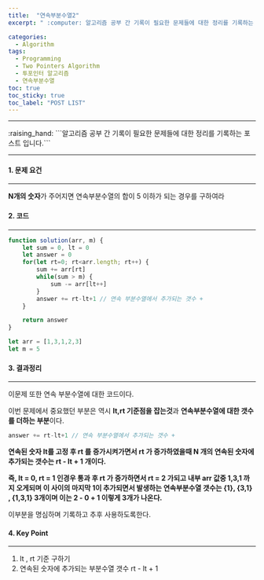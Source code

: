 ```yaml
---
title:  "연속부분수열2"
excerpt: " :computer: 알고리즘 공부 간 기록이 필요한 문제들에 대한 정리를 기록하는 포스트 입니다."

categories:
  - Algorithm
tags:
  - Programming
  - Two Pointers Algorithm
  - 투포인터 알고리즘
  - 연속부분수열
toc: true
toc_sticky: true
toc_label: "POST LIST"
---
```


<hr>
:raising_hand:  ```알고리즘 공부 간 기록이 필요한 문제들에 대한 정리를 기록하는 포스트 입니다.```
<hr>

#### 1. 문제 요건
***
**N개의 숫자**가 주어지면 연속부분수열의 합이 5 이하가 되는 경우를 구하여라

#### 2. 코드
***

```javascript
function solution(arr, m) {
    let sum = 0, lt = 0
    let answer = 0
    for(let rt=0; rt<arr.length; rt++) {
        sum += arr[rt]
        while(sum > m) {
            sum -= arr[lt++]
        }
        answer += rt-lt+1 // 연속 부분수열에서 추가되는 갯수 +
    }

    return answer
}

let arr = [1,3,1,2,3]
let m = 5
```

#### 3. 결과정리
***

이문제 또한 연속 부분수열에 대한 코드이다.

이번 문제에서 중요했던 부분은 역시 **lt,rt 기준점을 잡는것**과 **연속부분수열에 대한 갯수를 더하는 부분**이다.

```javascript
answer += rt-lt+1 // 연속 부분수열에서 추가되는 갯수 +
```
**연속된 숫자 lt를 고정 후 rt 를 증가시켜가면서 rt 가 증가하였을때 N 개의 연속된 숫자에 추가되는 갯수는 rt - lt + 1 개이다.**

**즉, lt = 0, rt = 1 인경우 통과 후 rt 가 증가하면서 rt = 2 가되고 내부 arr 값중 1,3,1 까지 오게되며 이 사이의 마지막 1이 추가되면서 발생하는 연속부분수열 갯수는 {1}, {3,1} , {1,3,1} 3개이며 이는 2 - 0 + 1 이렇게 3개가 나온다.**

이부분을 명심하며 기록하고 추후 사용하도록한다.

#### 4. Key Point
***

1. lt , rt 기준 구하기
2. 연속된 숫자에 추가되는 부분수열 갯수 rt - lt + 1

